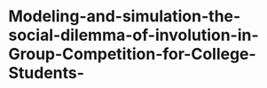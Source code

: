 # Modeling-and-simulation-the-social-dilemma-of-involution-in-Group-Competition-for-College-Students-
